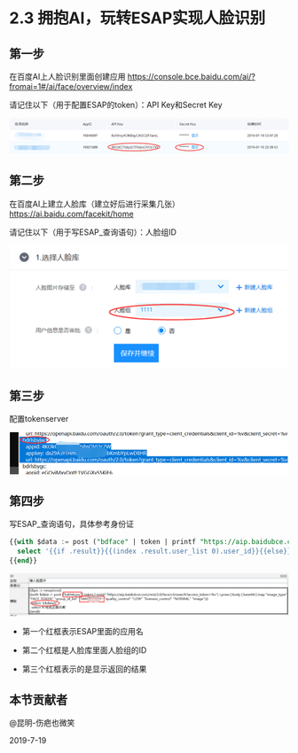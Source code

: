 # 2.3 拥抱AI，玩转ESAP实现人脸识别

## 第一步

在百度AI上人脸识别里面创建应用 https://console.bce.baidu.com/ai/?fromai=1#/ai/face/overview/index

请记住以下（用于配置ESAP的token）：API Key和Secret Key
 
![](../images/2003-1.png)

## 第二步

在百度AI上建立人脸库（建立好后进行采集几张） https://ai.baidu.com/facekit/home

请记住以下（用于写ESAP_查询语句）：人脸组ID
 
![](../images/2003-2.png)

## 第三步

配置tokenserver
 
![](../images/2003-3.png)

## 第四步

写ESAP_查询语句，具体参考身份证

```sql
{{with $data := post ("bdface" | token | printf "https://aip.baidubce.com/rest/2.0/face/v3/search?access_token=%v") (.praw | body | base64 | map "image_type" "BASE64" "group_id_list" "mm520" "quality_control" "LOW" "liveness_control" "NORMAL" "image")}}
  select '{{if .result}}{{(index .result.user_list 0).user_id}}{{else}}没找到{{end}}，请续传或输入“退出”'
{{end}}
```

![](../images/2003-4.png)

* 第一个红框表示ESAP里面的应用名

* 第二个红框是人脸库里面人脸组的ID

* 第三个红框表示的是显示返回的结果
 
## 本节贡献者

@昆明-伤疤也微笑

2019-7-19


